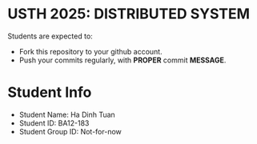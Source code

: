 USTH 2025: DISTRIBUTED SYSTEM
=====================================================

Students are expected to:
* Fork this repository to your github account.
* Push your commits regularly, with **PROPER** commit **MESSAGE**.


Student Info
=========================

* Student Name: Ha Dinh Tuan
* Student ID: BA12-183
* Student Group ID: Not-for-now
